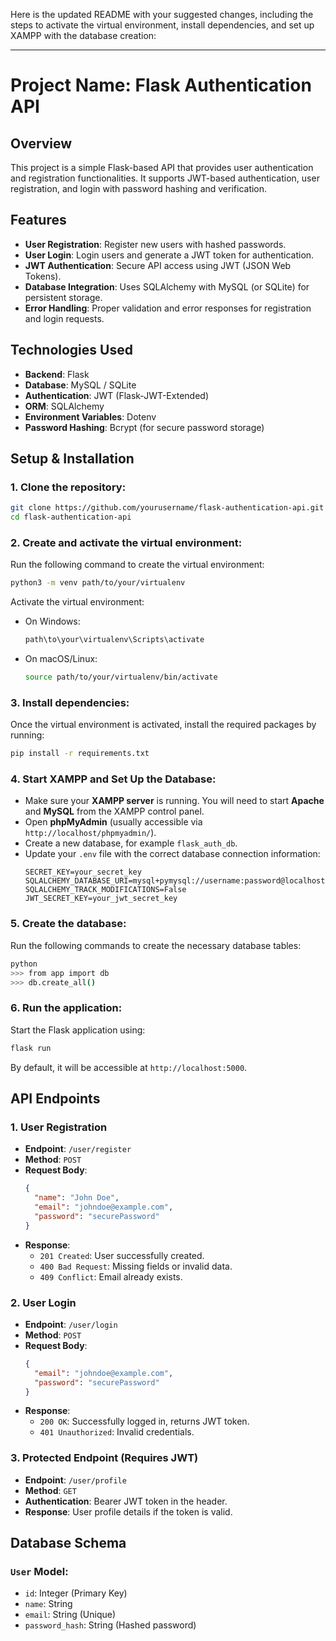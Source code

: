Here is the updated README with your suggested changes, including the steps to activate the virtual environment, install dependencies, and set up XAMPP with the database creation:

---

# Project Name: **Flask Authentication API**

## Overview
This project is a simple Flask-based API that provides user authentication and registration functionalities. It supports JWT-based authentication, user registration, and login with password hashing and verification.

## Features
- **User Registration**: Register new users with hashed passwords.
- **User Login**: Login users and generate a JWT token for authentication.
- **JWT Authentication**: Secure API access using JWT (JSON Web Tokens).
- **Database Integration**: Uses SQLAlchemy with MySQL (or SQLite) for persistent storage.
- **Error Handling**: Proper validation and error responses for registration and login requests.

## Technologies Used
- **Backend**: Flask
- **Database**: MySQL / SQLite
- **Authentication**: JWT (Flask-JWT-Extended)
- **ORM**: SQLAlchemy
- **Environment Variables**: Dotenv
- **Password Hashing**: Bcrypt (for secure password storage)

## Setup & Installation

### 1. Clone the repository:
```bash
git clone https://github.com/yourusername/flask-authentication-api.git
cd flask-authentication-api
```

### 2. Create and activate the virtual environment:
Run the following command to create the virtual environment:
```bash
python3 -m venv path/to/your/virtualenv
```
Activate the virtual environment:
- On Windows:
  ```bash
  path\to\your\virtualenv\Scripts\activate
  ```
- On macOS/Linux:
  ```bash
  source path/to/your/virtualenv/bin/activate
  ```

### 3. Install dependencies:
Once the virtual environment is activated, install the required packages by running:
```bash
pip install -r requirements.txt
```

### 4. Start XAMPP and Set Up the Database:
- Make sure your **XAMPP server** is running. You will need to start **Apache** and **MySQL** from the XAMPP control panel.
- Open **phpMyAdmin** (usually accessible via `http://localhost/phpmyadmin/`).
- Create a new database, for example `flask_auth_db`.
- Update your `.env` file with the correct database connection information:
  ```env
  SECRET_KEY=your_secret_key
  SQLALCHEMY_DATABASE_URI=mysql+pymysql://username:password@localhost/flask_auth_db
  SQLALCHEMY_TRACK_MODIFICATIONS=False
  JWT_SECRET_KEY=your_jwt_secret_key
  ```

### 5. Create the database:
Run the following commands to create the necessary database tables:
```bash
python
>>> from app import db
>>> db.create_all()
```

### 6. Run the application:
Start the Flask application using:
```bash
flask run
```
By default, it will be accessible at `http://localhost:5000`.

## API Endpoints

### 1. **User Registration**
- **Endpoint**: `/user/register`
- **Method**: `POST`
- **Request Body**:
  ```json
  {
    "name": "John Doe",
    "email": "johndoe@example.com",
    "password": "securePassword"
  }
  ```
- **Response**:
  - `201 Created`: User successfully created.
  - `400 Bad Request`: Missing fields or invalid data.
  - `409 Conflict`: Email already exists.

### 2. **User Login**
- **Endpoint**: `/user/login`
- **Method**: `POST`
- **Request Body**:
  ```json
  {
    "email": "johndoe@example.com",
    "password": "securePassword"
  }
  ```
- **Response**:
  - `200 OK`: Successfully logged in, returns JWT token.
  - `401 Unauthorized`: Invalid credentials.

### 3. **Protected Endpoint (Requires JWT)**
- **Endpoint**: `/user/profile`
- **Method**: `GET`
- **Authentication**: Bearer JWT token in the header.
- **Response**: User profile details if the token is valid.


## Database Schema
### `User` Model:
- `id`: Integer (Primary Key)
- `name`: String
- `email`: String (Unique)
- `password_hash`: String (Hashed password)
